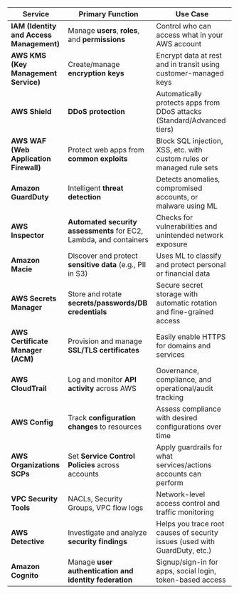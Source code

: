 |**Service**|**Primary Function**|**Use Case**|
|---|---|---|
|**IAM (Identity and Access Management)**|Manage **users**, **roles**, and **permissions**|Control who can access what in your AWS account|
|**AWS KMS (Key Management Service)**|Create/manage **encryption keys**|Encrypt data at rest and in transit using customer-managed keys|
|**AWS Shield**|**DDoS protection**|Automatically protects apps from DDoS attacks (Standard/Advanced tiers)|
|**AWS WAF (Web Application Firewall)**|Protect web apps from **common exploits**|Block SQL injection, XSS, etc. with custom rules or managed rule sets|
|**Amazon GuardDuty**|Intelligent **threat detection**|Detects anomalies, compromised accounts, or malware using ML|
|**AWS Inspector**|**Automated security assessments** for EC2, Lambda, and containers|Checks for vulnerabilities and unintended network exposure|
|**Amazon Macie**|Discover and protect **sensitive data** (e.g., PII in S3)|Uses ML to classify and protect personal or financial data|
|**AWS Secrets Manager**|Store and rotate **secrets/passwords/DB credentials**|Secure secret storage with automatic rotation and fine-grained access|
|**AWS Certificate Manager (ACM)**|Provision and manage **SSL/TLS certificates**|Easily enable HTTPS for domains and services|
|**AWS CloudTrail**|Log and monitor **API activity** across AWS|Governance, compliance, and operational/audit tracking|
|**AWS Config**|Track **configuration changes** to resources|Assess compliance with desired configurations over time|
|**AWS Organizations SCPs**|Set **Service Control Policies** across accounts|Apply guardrails for what services/actions accounts can perform|
|**VPC Security Tools**|NACLs, Security Groups, VPC flow logs|Network-level access control and traffic monitoring|
|**AWS Detective**|Investigate and analyze **security findings**|Helps you trace root causes of security issues (used with GuardDuty, etc.)|
|**Amazon Cognito**|Manage **user authentication and identity federation**|Signup/sign-in for apps, social login, token-based access|
